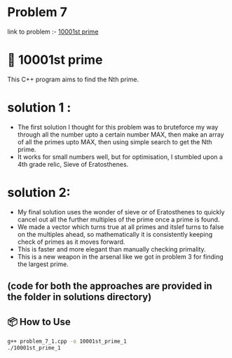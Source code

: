 # Problem 7
link to problem :- [10001st prime](https://www.hackerrank.com/contests/projecteuler/challenges/euler007/problem?isFullScreen=true)

# 🧮 10001st prime

This C++ program aims to find the Nth prime.

# solution 1 :
- The first solution I thought for this problem was to bruteforce my way through all the number upto a certain number MAX, then make an array of all the primes upto MAX, then using simple search to get the Nth prime.
- It works for small numbers well, but for optimisation, I stumbled upon a 4th grade relic, Sieve of Eratosthenes.

# solution 2:
- My final solution uses the wonder of sieve or of Eratosthenes to quickly cancel out all the further multiples of the prime once a prime is found.
- We made a vector which turns true at all primes and itslef turns to false on the multiples ahead, so mathematically it is consistently keeping check of primes as it moves forward.
- This is faster and more elegant than manually checking primality.
- This is a new weapon in the arsenal like we got in problem 3 for finding the largest prime.

## (code for both the approaches are provided in the folder in solutions directory)

## 📦 How to Use

```bash
g++ problem_7_1.cpp -o 10001st_prime_1
./10001st_prime_1